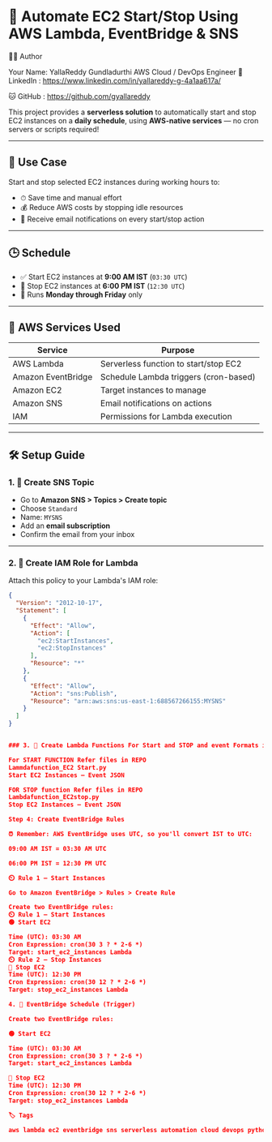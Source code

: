 # 🚀 Automate EC2 Start/Stop Using AWS Lambda, EventBridge & SNS


👨‍💻 Author

Your Name: YallaReddy Gundladurthi
 AWS Cloud / DevOps Engineer
🔗 LinkedIn : https://www.linkedin.com/in/yallareddy-g-4a1aa617a/

🐱 GitHub : https://github.com/gyallareddy

This project provides a **serverless solution** to automatically start and stop EC2 instances on a **daily schedule**, using **AWS-native services** — no cron servers or scripts required!

---

## 📌 Use Case

Start and stop selected EC2 instances during working hours to:
- ⏱ Save time and manual effort
- 💰 Reduce AWS costs by stopping idle resources
- 📩 Receive email notifications on every start/stop action

---

## 🕒 Schedule

- ✅ Start EC2 instances at **9:00 AM IST** (`03:30 UTC`)
- 🛑 Stop EC2 instances at **6:00 PM IST** (`12:30 UTC`)
- 📅 Runs **Monday through Friday** only

---

## 🧰 AWS Services Used

| Service            | Purpose                                |
|--------------------|-----------------------------------------|
| AWS Lambda         | Serverless function to start/stop EC2   |
| Amazon EventBridge | Schedule Lambda triggers (cron-based)   |
| Amazon EC2         | Target instances to manage              |
| Amazon SNS         | Email notifications on actions          |
| IAM                | Permissions for Lambda execution        |

---

## 🛠️ Setup Guide

### 1. 🔔 Create SNS Topic

- Go to **Amazon SNS > Topics > Create topic**
- Choose `Standard`
- Name: `MYSNS`
- Add an **email subscription**
- Confirm the email from your inbox

---

### 2. 🔐 Create IAM Role for Lambda

Attach this policy to your Lambda's IAM role:

```json
{
  "Version": "2012-10-17",
  "Statement": [
    {
      "Effect": "Allow",
      "Action": [
        "ec2:StartInstances",
        "ec2:StopInstances"
      ],
      "Resource": "*"
    },
    {
      "Effect": "Allow",
      "Action": "sns:Publish",
      "Resource": "arn:aws:sns:us-east-1:688567266155:MYSNS"
    }
  ]
}


### 3. 🔐 Create Lambda Functions For Start and STOP and event Formats in JSON

For START FUNCTION Refer files in REPO
Lammdafunction_EC2 Start.py
Start EC2 Instances – Event JSON

FOR STOP function Refer files in REPO
Lambdafunction_EC2stop.py
Stop EC2 Instances – Event JSON

Step 4: Create EventBridge Rules

⏰ Remember: AWS EventBridge uses UTC, so you'll convert IST to UTC:

09:00 AM IST = 03:30 AM UTC

06:00 PM IST = 12:30 PM UTC

⏲️ Rule 1 – Start Instances

Go to Amazon EventBridge > Rules > Create Rule

Create two EventBridge rules:
⏲️ Rule 1 – Start Instances
🟢 Start EC2

Time (UTC): 03:30 AM
Cron Expression: cron(30 3 ? * 2-6 *)
Target: start_ec2_instances Lambda
⏲️ Rule 2 – Stop Instances
🔴 Stop EC2
Time (UTC): 12:30 PM
Cron Expression: cron(30 12 ? * 2-6 *)
Target: stop_ec2_instances Lambda

4. 📅 EventBridge Schedule (Trigger)

Create two EventBridge rules:

🟢 Start EC2

Time (UTC): 03:30 AM
Cron Expression: cron(30 3 ? * 2-6 *)
Target: start_ec2_instances Lambda

🔴 Stop EC2
Time (UTC): 12:30 PM
Cron Expression: cron(30 12 ? * 2-6 *)
Target: stop_ec2_instances Lambda

🏷️ Tags

aws lambda ec2 eventbridge sns serverless automation cloud devops python cost-optimization




